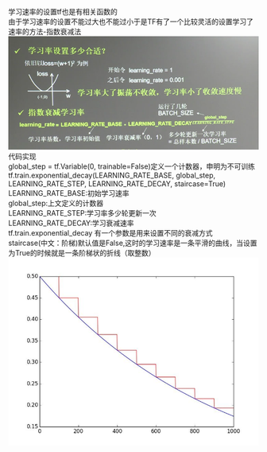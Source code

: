 学习速率的设置tf也是有相关函数的<br>
由于学习速率的设置不能过大也不能过小于是TF有了一个比较灵活的设置学习了速率的方法-指数衰减法<br>
![指数衰减学习速率](https://github.com/WRAllen/LearnTensorflow/blob/master/img_storage/learning_rate_2.png)</br>
代码实现<br>
global_step = tf.Variable(0, trainable=False)定义一个计数器，申明为不可训练<br>
tf.train.exponential_decay(LEARNING_RATE_BASE, global_step, LEARNING_RATE_STEP, LEARNING_RATE_DECAY, staircase=True)<br>
LEARNING_RATE_BASE:初始学习速率<br>
global_step:上文定义的计数器<br>
LEARNING_RATE_STEP:学习率多少轮更新一次<br>
LEARNING_RATE_DECAY:学习衰减速率<br>
tf.train.exponential_decay 有一个参数是用来设置不同的衰减方式<br>
staircase(中文：阶梯)默认值是False,这时的学习速率是一条平滑的曲线，当设置为True的时候就是一条阶梯状的折线（取整数）<br>
![学习速率](https://github.com/WRAllen/LearnTensorflow/blob/master/img_storage/learning_rate.jpg)</br>